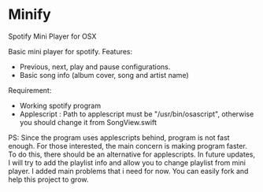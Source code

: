 # Minify
Spotify Mini Player for OSX

Basic mini player for spotify. Features:
- Previous, next, play and pause configurations. 
- Basic song info (album cover, song and artist name)

Requirement:
- Working spotify program
- Applescript : Path to applescript must be "/usr/bin/osascript", otherwise you should change it from SongView.swift 

PS: Since the program uses applescripts behind, program is not fast enough. For those interested, the main concern is making program faster. To do this, there should be an alternative for applescripts. 
In future updates, I will try to add the playlist info and allow you to change playlist from mini player. I added main problems that i need for now. You can easily fork and help this project to grow.


